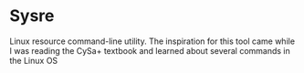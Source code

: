 # Sysre
Linux resource command-line utility. The inspiration for this tool came while I was reading the CySa+ textbook and learned about several commands in the Linux OS

